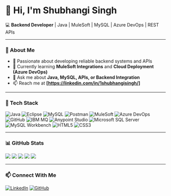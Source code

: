 # 👋 Hi, I'm Shubhangi Singh  

💻 **Backend Developer** | Java | MuleSoft | MySQL | Azure DevOps | REST APIs  

---

### 👀 About Me  
- 🔭 Passionate about developing reliable backend systems and APIs  
- 🌱 Currently learning **MuleSoft Integrations** and **Cloud Deployment (Azure DevOps)**  
- 💬 Ask me about **Java, MySQL, APIs, or Backend Integration**  
- 📫 Reach me at **[https://linkedin.com/in/1shubhangisingh/]**  

---

### 🧰 Tech Stack  

![Java](https://img.shields.io/badge/Java-2F3E46?style=for-the-badge&logo=openjdk&logoColor=E8E6D9)
![Eclipse](https://img.shields.io/badge/Eclipse-2C2255?style=for-the-badge&logo=eclipseide&logoColor=E8E6D9)
![MySQL](https://img.shields.io/badge/MySQL-3A506B?style=for-the-badge&logo=mysql&logoColor=E8E6D9)
![Postman](https://img.shields.io/badge/Postman-555555?style=for-the-badge&logo=postman&logoColor=E8E6D9)
![MuleSoft](https://img.shields.io/badge/MuleSoft-2F3E46?style=for-the-badge&logo=mulesoft&logoColor=E8E6D9)
![Azure DevOps](https://img.shields.io/badge/Azure%20DevOps-354F52?style=for-the-badge&logo=azuredevops&logoColor=E8E6D9)
![GitHub](https://img.shields.io/badge/GitHub-3D3D3D?style=for-the-badge&logo=github&logoColor=E8E6D9)
![IBM MQ](https://img.shields.io/badge/IBM%20MQ-3A506B?style=for-the-badge&logo=ibm&logoColor=E8E6D9)
![Anypoint Studio](https://img.shields.io/badge/Anypoint%20Studio-2F3E46?style=for-the-badge&logo=mulesoft&logoColor=E8E6D9)
![Microsoft SQL Server](https://img.shields.io/badge/MS%20SQL%20Server-4A4A4A?style=for-the-badge&logo=microsoftsqlserver&logoColor=E8E6D9)
![MySQL Workbench](https://img.shields.io/badge/MySQL%20Workbench-3A506B?style=for-the-badge&logo=mysql&logoColor=E8E6D9)
![HTML5](https://img.shields.io/badge/HTML5-4A5759?style=for-the-badge&logo=html5&logoColor=E8E6D9)
![CSS3](https://img.shields.io/badge/CSS3-3A506B?style=for-the-badge&logo=css3&logoColor=E8E6D9)

---

### 📊 GitHub Stats  

![](https://github-profile-summary-cards.vercel.app/api/cards/profile-details?username=ShubhangiSingh14&theme=github_dark)
![](https://github-profile-summary-cards.vercel.app/api/cards/repos-per-language?username=ShubhangiSingh14&theme=github_dark)
![](https://github-profile-summary-cards.vercel.app/api/cards/most-commit-language?username=ShubhangiSingh14&theme=github_dark)
![](https://github-profile-summary-cards.vercel.app/api/cards/stats?username=ShubhangiSingh14&theme=github_dark)
![](https://github-profile-summary-cards.vercel.app/api/cards/productive-time?username=ShubhangiSingh14&theme=github_dark)

---

### 📫 Connect With Me  
[![LinkedIn](https://img.shields.io/badge/LinkedIn-2F3E46?style=for-the-badge&logo=linkedin&logoColor=E8E6D9)](https://linkedin.com/in/1shubhangisingh)
[![GitHub](https://img.shields.io/badge/GitHub-3D3D3D?style=for-the-badge&logo=github&logoColor=E8E6D9)](https://github.com/ShubhangiSingh14)

<!---
ShubhangiSingh14/ShubhangiSingh14 is a ✨ special ✨ repository because its `README.md` (this file) appears on your GitHub profile.
You can click the Preview link to take a look at your changes.
--->
